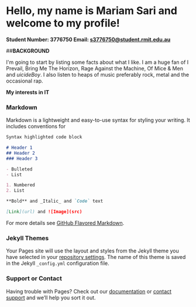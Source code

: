 # **Hello, my name is Mariam Sari and welcome to my profile!**

**Student Number: 3776750                       Email: s3776750@student.rmit.edu.au**

##**BACKGROUND**

I'm going to start by listing some facts about what I like. I am a huge fan of I Prevail, Bring Me The Horizon, Rage Against the Machine, Of Mice & Men and $uicideBoy$. I also listen to heaps of music preferably rock, metal and the occasional rap.

**My interests in IT**


### Markdown

Markdown is a lightweight and easy-to-use syntax for styling your writing. It includes conventions for

```markdown
Syntax highlighted code block

# Header 1
## Header 2
### Header 3

- Bulleted
- List

1. Numbered
2. List

**Bold** and _Italic_ and `Code` text

[Link](url) and ![Image](src)
```

For more details see [GitHub Flavored Markdown](https://guides.github.com/features/mastering-markdown/).

### Jekyll Themes

Your Pages site will use the layout and styles from the Jekyll theme you have selected in your [repository settings](https://github.com/Mariam-s/profile/settings). The name of this theme is saved in the Jekyll `_config.yml` configuration file.

### Support or Contact

Having trouble with Pages? Check out our [documentation](https://help.github.com/categories/github-pages-basics/) or [contact support](https://github.com/contact) and we’ll help you sort it out.
